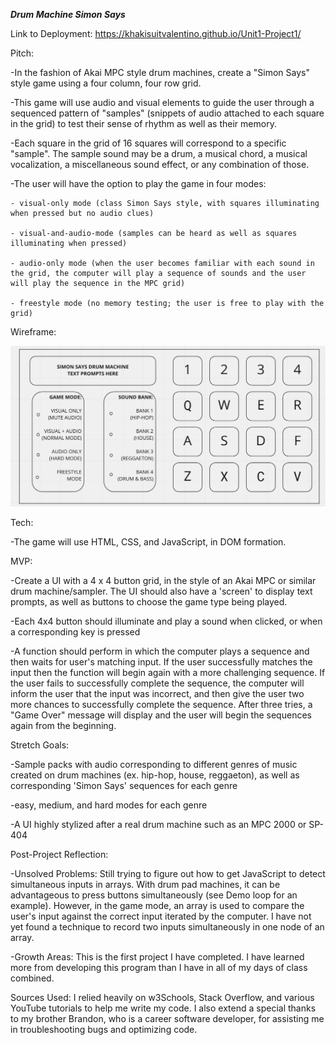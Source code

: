 ***Drum Machine Simon Says***

Link to Deployment: https://khakisuitvalentino.github.io/Unit1-Project1/


Pitch: 

-In the fashion of Akai MPC style drum machines, create a "Simon Says" style game using a four column, four row grid.

-This game will use audio and visual elements to guide the user through a sequenced pattern of "samples" (snippets of audio attached to each square in the grid) to test their sense of rhythm as well as their memory.

-Each square in the grid of 16 squares will correspond to a specific "sample". The sample sound may be a drum, a musical chord, a musical vocalization, a miscellaneous sound effect, or any combination of those.

-The user will have the option to play the game in four modes:

    - visual-only mode (class Simon Says style, with squares illuminating when pressed but no audio clues) 

    - visual-and-audio-mode (samples can be heard as well as squares illuminating when pressed)

    - audio-only mode (when the user becomes familiar with each sound in the grid, the computer will play a sequence of sounds and the user will play the sequence in the MPC grid)
    
    - freestyle mode (no memory testing; the user is free to play with the grid)


Wireframe:

![Wireframe](./Wireframe.png)


Tech:

-The game will use HTML, CSS, and JavaScript, in DOM formation.


MVP:

-Create a UI with a 4 x 4 button grid, in the style of an Akai MPC or similar drum machine/sampler. The UI should also have a 'screen' to display text prompts, as well as buttons to choose the game type being played.

-Each 4x4 button should illuminate and play a sound when clicked, or when a corresponding key is pressed

-A function should perform in which the computer plays a sequence and then waits for user's matching input. If the user successfully matches the input then the function will begin again with a more challenging sequence. If the user fails to successfully complete the sequence, the computer will inform the user that the input was incorrect, and then give the user two more chances to successfully complete the sequence. After three tries, a "Game Over" message will display and the user will begin the sequences again from the beginning.


Stretch Goals:

-Sample packs with audio corresponding to different genres of music created on drum machines (ex. hip-hop, house, reggaeton), as well as corresponding 'Simon Says' sequences for each genre

-easy, medium, and hard modes for each genre

-A UI highly stylized after a real drum machine such as an MPC 2000 or SP-404


Post-Project Reflection:

-Unsolved Problems: Still trying to figure out how to get JavaScript to detect simultaneous inputs in arrays. With drum pad machines, it can be advantageous to press buttons simultaneously (see Demo loop for an example). However, in the game mode, an array is used to compare the user's input against the correct input iterated by the computer. I have not yet found a technique to record two inputs simultaneously in one node of an array.

-Growth Areas: This is the first project I have completed. I have learned more from developing this program than I have in all of my days of class combined.


Sources Used: I relied heavily on w3Schools, Stack Overflow, and various YouTube tutorials to help me write my code. I also extend a special thanks to my brother Brandon, who is a career software developer, for assisting me in troubleshooting bugs and optimizing code.